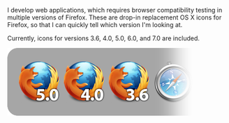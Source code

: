 I develop web applications, which requires browser compatibility testing in
multiple versions of Firefox. These are drop-in replacement OS X icons for
Firefox, so that I can quickly tell which version I'm looking at.

Currently, icons for versions 3.6, 4.0, 5.0, 6.0, and 7.0 are included.

![Sample](https://github.com/bryanchow/firefox-version-icons/raw/master/sample.png)
